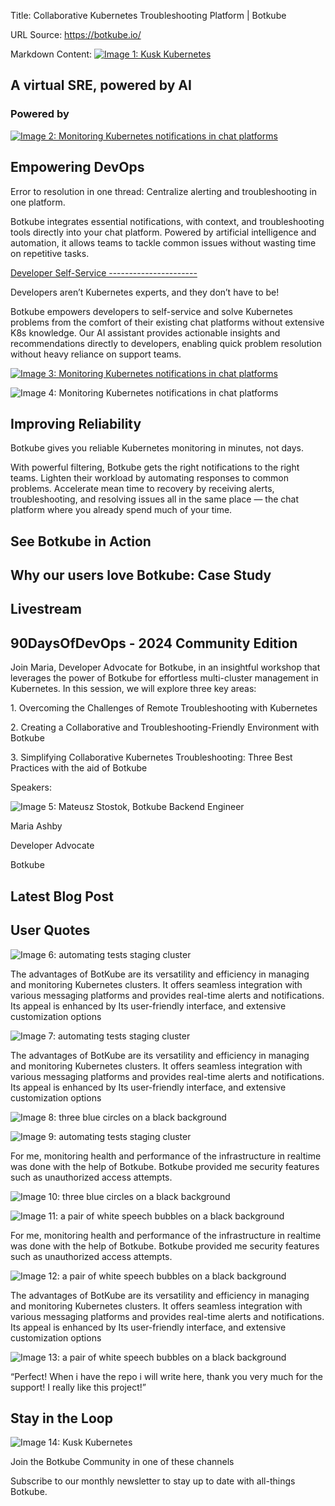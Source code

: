 Title: Collaborative Kubernetes Troubleshooting Platform | Botkube

URL Source: https://botkube.io/

Markdown Content:
[![Image 1: Kusk Kubernetes](https://assets-global.website-files.com/633705de6adaa38599d8e258/6338148fa3f8a509639804fa_botkube-logo.svg)](https://botkube.io/)

A virtual SRE, powered by AI
----------------------------

### Powered by

[![Image 2: Monitoring Kubernetes notifications in chat platforms](https://assets-global.website-files.com/633705de6adaa38599d8e258/642da9080827c967a39b0043_automation_new.gif)](https://botkube.io/solutions/enabling-developers)

Empowering DevOps
-----------------

Error to resolution in one thread: Centralize alerting and troubleshooting in one platform.

Botkube integrates essential notifications, with context, and troubleshooting tools directly into your chat platform. Powered by artificial intelligence and automation, it allows teams to tackle common issues without wasting time on repetitive tasks.

[Developer Self-Service ----------------------](https://botkube.io/solutions/enabling-developers)

Developers aren’t Kubernetes experts, and they don’t have to be!

Botkube empowers developers to self-service and solve Kubernetes problems from the comfort of their existing chat platforms without extensive K8s knowledge. Our AI assistant provides actionable insights and recommendations directly to developers, enabling quick problem resolution without heavy reliance on support teams.

[![Image 3: Monitoring Kubernetes notifications in chat platforms](https://assets-global.website-files.com/633705de6adaa38599d8e258/654d07eb1993ada26a1f17b1_Enabling_Developers.gif)](https://botkube.io/solutions/enabling-developers)

![Image 4: Monitoring Kubernetes notifications in chat platforms](https://assets-global.website-files.com/633705de6adaa38599d8e258/654d0856e99da8d8bd98bf27_flux-diff-1.gif)

Improving Reliability
---------------------

Botkube gives you reliable Kubernetes monitoring in minutes, not days.

With powerful filtering, Botkube gets the right notifications to the right teams. Lighten their workload by automating responses to common problems. Accelerate mean time to recovery by receiving alerts, troubleshooting, and resolving issues all in the same place — the chat platform where you already spend much of your time.

See Botkube in Action
---------------------

Why our users love Botkube: Case Study
--------------------------------------

Livestream
----------

90DaysOfDevOps - 2024 Community Edition
---------------------------------------

Join Maria, Developer Advocate for Botkube, in an insightful workshop that leverages the power of Botkube for effortless multi-cluster management in Kubernetes. In this session, we will explore three key areas:

1\. Overcoming the Challenges of Remote Troubleshooting with Kubernetes

2\. Creating a Collaborative and Troubleshooting-Friendly Environment with Botkube

3\. Simplifying Collaborative Kubernetes Troubleshooting: Three Best Practices with the aid of Botkube

Speakers:

![Image 5: Mateusz Stostok, Botkube Backend Engineer](https://assets-global.website-files.com/634fabb21508d6c9db9bc46f/6408ed63e5b48fed17e54625_SE6Pjp9PW9TaOwePHJXRaxaLQgYdT2HX_5PYASmvIx8.jpeg)

Maria Ashby

Developer Advocate

Botkube

Latest Blog Post
----------------

User Quotes
-----------

![Image 6: automating tests staging cluster](https://assets-global.website-files.com/633705de6adaa38599d8e258/6387ccf6ff66597d5f414815_botkube-quote-sign.svg)

The advantages of BotKube are its versatility and efficiency in managing and monitoring Kubernetes clusters. It offers seamless integration with various messaging platforms and provides real-time alerts and notifications. Its appeal is enhanced by Its user-friendly interface, and extensive customization options

![Image 7: automating tests staging cluster](https://assets-global.website-files.com/633705de6adaa38599d8e258/6387ccf6ff66597d5f414815_botkube-quote-sign.svg)

The advantages of BotKube are its versatility and efficiency in managing and monitoring Kubernetes clusters. It offers seamless integration with various messaging platforms and provides real-time alerts and notifications. Its appeal is enhanced by Its user-friendly interface, and extensive customization options

![Image 8: three blue circles on a black background](https://assets-global.website-files.com/633705de6adaa38599d8e258/6387cc6cd11dba9de0d3578f_botkube.gif)

![Image 9: automating tests staging cluster](https://assets-global.website-files.com/633705de6adaa38599d8e258/6387ccf6ff66597d5f414815_botkube-quote-sign.svg)

For me, monitoring health and performance of the infrastructure in realtime was done with the help of Botkube. Botkube provided me security features such as unauthorized access attempts.

![Image 10: three blue circles on a black background](https://assets-global.website-files.com/633705de6adaa38599d8e258/6387cc6cd11dba9de0d3578f_botkube.gif)

![Image 11: a pair of white speech bubbles on a black background](https://assets-global.website-files.com/633705de6adaa38599d8e258/64dbb86f74cb6622225312c2_quote-icon.svg)

For me, monitoring health and performance of the infrastructure in realtime was done with the help of Botkube. Botkube provided me security features such as unauthorized access attempts.

![Image 12: a pair of white speech bubbles on a black background](https://assets-global.website-files.com/633705de6adaa38599d8e258/64dbb86f74cb6622225312c2_quote-icon.svg)

The advantages of BotKube are its versatility and efficiency in managing and monitoring Kubernetes clusters. It offers seamless integration with various messaging platforms and provides real-time alerts and notifications. Its appeal is enhanced by Its user-friendly interface, and extensive customization options

![Image 13: a pair of white speech bubbles on a black background](https://assets-global.website-files.com/633705de6adaa38599d8e258/64dbb86f74cb6622225312c2_quote-icon.svg)

“Perfect! When i have the repo i will write here, thank you very much for the support! I really like this project!”

Stay in the Loop
----------------

![Image 14: Kusk Kubernetes](https://assets-global.website-files.com/633705de6adaa38599d8e258/636d3117b8612105c60e0bd9_botkube-front-right.svg)

Join the Botkube Community in one of these channels

Subscribe to our monthly newsletter to stay up to date with all-things Botkube.
